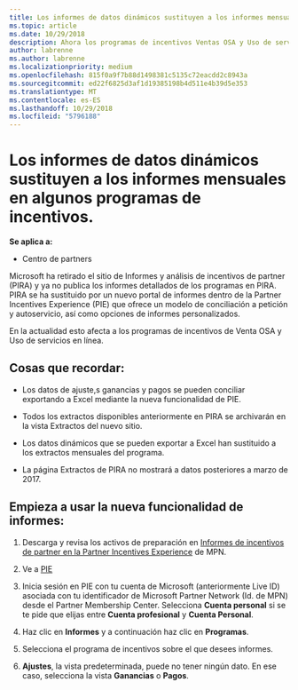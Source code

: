```yaml
---
title: Los informes de datos dinámicos sustituyen a los informes mensuales en algunos programas de incentivos | Centro de partners
ms.topic: article
ms.date: 10/29/2018
description: Ahora los programas de incentivos Ventas OSA y Uso de servicios en línea pueden obtener informes de datos dinámicos.
author: labrenne
ms.author: labrenne
ms.localizationpriority: medium
ms.openlocfilehash: 815f0a9f7b88d1498381c5135c72eacdd2c8943a
ms.sourcegitcommit: ed22f6825d3af1d19385198b4d511e4b39d5e353
ms.translationtype: MT
ms.contentlocale: es-ES
ms.lasthandoff: 10/29/2018
ms.locfileid: "5796188"
---
```

# <a name="live-data-reporting-replaces-monthly-reporting-for-some-incentives-programs"></a>Los informes de datos dinámicos sustituyen a los informes mensuales en algunos programas de incentivos.

**Se aplica a:**

-  Centro de partners

Microsoft ha retirado el sitio de Informes y análisis de incentivos de partner (PIRA) y ya no publica los informes detallados de los programas en PIRA. PIRA se ha sustituido por un nuevo portal de informes dentro de la Partner Incentives Experience (PIE) que ofrece un modelo de conciliación a petición y autoservicio, así como opciones de informes personalizados. 

En la actualidad esto afecta a los programas de incentivos de Venta OSA y Uso de servicios en línea.

## <a name="things-to-remember"></a>Cosas que recordar: 

- Los datos de ajuste,s ganancias y pagos se pueden conciliar exportando a Excel mediante la nueva funcionalidad de PIE.

- Todos los extractos disponibles anteriormente en PIRA se archivarán en la vista Extractos del nuevo sitio. 

- Los datos dinámicos que se pueden exportar a Excel han sustituido a los extractos mensuales del programa.

- La página Extractos de PIRA no mostrará a datos posteriores a marzo de 2017.
 
## <a name="start-using-the-new-reporting-functionality"></a>Empieza a usar la nueva funcionalidad de informes: 

1. Descarga y revisa los activos de preparación en [Informes de incentivos de partner en la Partner Incentives Experience](http://aka.ms/osareadiness ) de MPN.

2. Ve a [PIE](https://partnerincentives.microsoft.com/)

3. Inicia sesión en PIE con tu cuenta de Microsoft (anteriormente Live ID) asociada con tu identificador de Microsoft Partner Network (Id. de MPN) desde el Partner Membership Center. Selecciona **Cuenta personal** si se te pide que elijas entre **Cuenta profesional** y **Cuenta Personal**.

4. Haz clic en **Informes** y a continuación haz clic en **Programas**. 

5. Selecciona el programa de incentivos sobre el que desees informes. 

6. **Ajustes**, la vista predeterminada, puede no tener ningún dato.  En ese caso, selecciona la vista **Ganancias** o **Pagos**.


 

 



